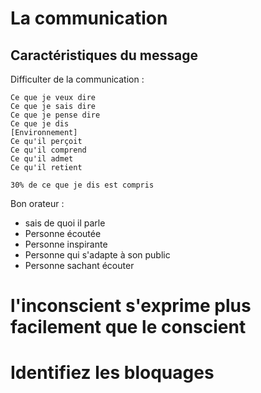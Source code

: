 # La communication

## Caractéristiques du message

Difficulter de la communication :

```
Ce que je veux dire
Ce que je sais dire
Ce que je pense dire
Ce que je dis
[Environnement]
Ce qu'il perçoit
Ce qu'il comprend
Ce qu'il admet
Ce qu'il retient

30% de ce que je dis est compris
```

Bon orateur :

- sais de quoi il parle
- Personne écoutée 
- Personne inspirante
- Personne qui s'adapte à son public
- Personne sachant écouter


# l'inconscient s'exprime plus facilement que le conscient



# Identifiez les bloquages


